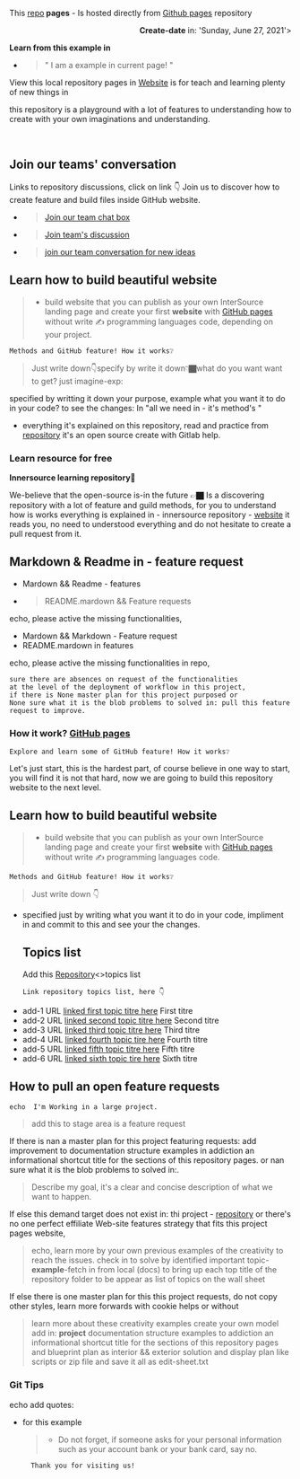 
<h align="center">This <a href="https://dji-7.github.io/repo.github.io/">repo</a><b> pages</b> - Is hosted directly from <a href="https://pages.github.com">Github pages</a> repository</h1>
<p align="right"><b>Create-date</b> in: 'Sunday, June 27, 2021'>   
                                         
  <div class="content" aling="top-center">
                                      
  **Learn from this example in**
   - > " I am a example in current page! "
   
   View this local repository pages in <a href="https://dji-7.github.io/repo.github.io/">Website</a> is for teach and learning plenty of new things in
   <p> this repository is a playground with a lot of features to understanding how to create with your own imaginations and understanding.</p>
                                                                       
 <br>
   
 ## Join our teams' conversation 
   Links to repository discussions, click on link 👇 Join us to discover how to create feature and build files inside GitHub website.
- > [Join our team chat box](https://github.com/orgs/dji-7/teams/team-chat-box/)
- > [Join team's discussion](https://github.com/orgs/dji-7/teams/team-discussion/)
- > [join our team conversation for new ideas](https://github.com/orgs/dji-7/teams/team-conversations/)
</div>                                                                      

## Learn how to build beautiful website 
> - build website that you can publish as your own InterSource landing page
and create your first <b>website</b> with <a href="https://pages.github.com">GitHub pages</a> without write ✍ programming languages code, depending on your project.

    Methods and GitHub feature! How it works❔    
   > Just write down👇specify by write it down👇🏿what do you want want to get? just imagine-exp:
   >
   specified by writting it down your purpose, example what you want it to do in your code? to see the changes: In "all we need in - it's method's "
   - everything it's explained on this repository, read and practice from [repository](djibal/innersource/) it's an open source create with Gitlab help. 
 
###  Learn resource for free
 **Innersource learning repository**🔮
 
 We-believe that the open-source is-in the future 👉🏿
Is a discovering repository with a lot of feature and guild methods, for you to understand how is works everything is explained in - innersource repository - [website](https://djibal.github.io/innersource/) it reads you, no need to understood everything and do not hesitate to create a pull request from it.
 
 
## Markdown & Readme in - feature request
- Mardown && Readme - features
- > README.mardown && Feature requests


<p>echo, please active the missing functionalities,</p>

- Mardown && Markdown - Feature request
- README.mardown in features

<p>echo, please active the missing functionalities in repo,</p>

    sure there are absences on request of the functionalities
    at the level of the deployment of workflow in this project,
    if there is None master plan for this project purposed or 
    None sure what it is the blob problems to solved in: pull this feature request to improve. 

<h3> How it work? <a href="https://pages.github.com">GitHub pages</a></h3>
  
    Explore and learn some of GitHub feature! How it works❔
    
Let's just start, this is the hardest part, of course believe in one way to start, you will find it is not that hard,
now we are going to build this repository website to the next level.

</div>

## Learn how to build beautiful website 
> - build website that you can publish as your own InterSource landing page
and create your first <b>website</b> with <a href="https://pages.github.com">GitHub pages</a> without write ✍ programming languages code.

    Methods and GitHub feature! How it works❔    
   > Just write down 👇
   >
   - specified just by writing what you want it to do in your code, impliment in and commit to this and see your the changes. 

      
<div class="innersource">
 <ul id="https://github.com/djibal/innersource">
   <h2>Topics list </h2> 
 Add this <a href="/https://github.com/djibal/innersource/"> Repository</a><>topics list</b>
  
    Link repository topics list, here 👇
 <p>
   <li>add-1 URL <a href="/#/">linked first topic titre here</a> First titre</li>
    <li>add-2 URL <a href="/#/">linked second topic titre here</a> Second titre</li>
    <li>add-3 URL <a href="/#/">linked third topic titre here</a> Third titre</li>
    <li>add-4 URL <a href="/#/">linked fourth topic tire here</a> Fourth titre</li>
    <li>add-5 URL <a href="/#/">linked fifth topic titre here</a> Fifth titre</li>
   <li>add-6 URL <a href="/#/">linked sixth topic tire here</a> Sixth titre</li>
 </p> 
</ul>
</div>



## How to pull an open feature requests

    echo  I'm Working in a large project.
> add this to stage area is a feature request
      
If there is nan a master plan for this project featuring requests:
add improvement to documentation structure examples in addiction an informational shortcut title for the sections of this repository pages.
or nan sure what it is the blob problems to solved in:.

>  Describe my goal, it's a clear and concise description of what we want to happen.
    
If else this demand target does not exist in: thi project - [repository](https://github.com/dji-7/dji7.github.io/) or
there's no one perfect effiliate Web-site features strategy that fits this project pages website,

    
 >  echo, learn more by your own previous examples of the creativity to reach the issues.
 > check in to solve by identified important topic-**example**-fetch in from local (docs) to bring up each top title of the repository folder to be appear as list of topics on the wall sheet

If else there is one master plan for this this project requests, do not copy other styles, learn more forwards with cookie helps or without

>  learn more about these creativity examples create your own model add in:
**project** documentation structure examples to addiction an informational shortcut title for the sections of this repository pages
and blueprint plan as interior && exterior solution and display plan like scripts or zip file and save it all as edit-sheet.txt


### Git Tips 
echo add quotes:
- for this example
   > - Do not forget, if someone asks for your personal information
       such as your account bank or your bank card, say no.
       
        Thank you for visiting us!
       

